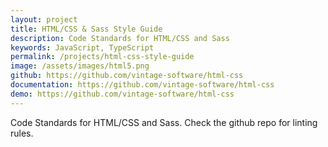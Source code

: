 ```yaml
---
layout: project
title: HTML/CSS & Sass Style Guide
description: Code Standards for HTML/CSS and Sass
keywords: JavaScript, TypeScript
permalink: /projects/html-css-style-guide
image: /assets/images/html5.png
github: https://github.com/vintage-software/html-css
documentation: https://github.com/vintage-software/html-css
demo: https://github.com/vintage-software/html-css
---
```


Code Standards for HTML/CSS and Sass. Check the github repo for linting rules.